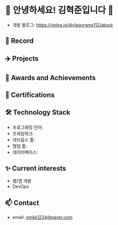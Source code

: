# 👋 안녕하세요! 김혁준입니다 👋

- 개발 블로그: https://velog.io/@rlagurwns112/about

## 🚀 Record
## ✈️ Projects
## 🏅 Awards and Achievements
## 📜 Certifications
## 🛠️ Technology Stack

- 프로그래밍 언어: 
- 프레임워크: 
- 데브옵스 툴: 
- 협업 툴: 
- 데이터베이스: 

## ✨ Current interests

- 웹/앱 개발
- DevOps

## 📫 Contact

- email: nmkk1234@naver.com

